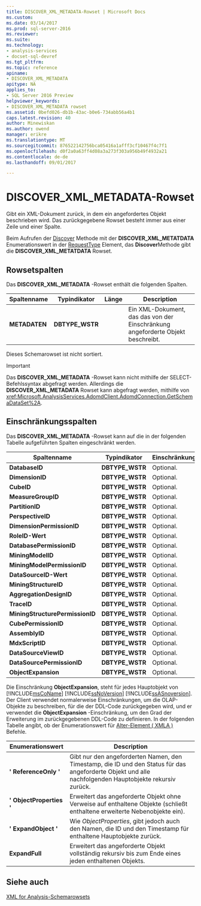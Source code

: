 ```yaml
---
title: DISCOVER_XML_METADATA-Rowset | Microsoft Docs
ms.custom: 
ms.date: 03/14/2017
ms.prod: sql-server-2016
ms.reviewer: 
ms.suite: 
ms.technology:
- analysis-services
- docset-sql-devref
ms.tgt_pltfrm: 
ms.topic: reference
apiname:
- DISCOVER_XML_METADATA
apitype: NA
applies_to:
- SQL Server 2016 Preview
helpviewer_keywords:
- DISCOVER_XML_METADATA rowset
ms.assetid: 0befd026-db1b-43ac-b0e6-734abb56a4b1
caps.latest.revision: 40
author: Minewiskan
ms.author: owend
manager: erikre
ms.translationtype: MT
ms.sourcegitcommit: 876522142756bca05416a1afff3cf10467f4c7f1
ms.openlocfilehash: d0f2a0a63ff4d08a3a273f303a956b49f4932a21
ms.contentlocale: de-de
ms.lasthandoff: 09/01/2017

---
```

# <a name="discoverxmlmetadata-rowset"></a>DISCOVER_XML_METADATA-Rowset
  Gibt ein XML-Dokument zurück, in dem ein angefordertes Objekt beschrieben wird. Das zurückgegebene Rowset besteht immer aus einer Zeile und einer Spalte.  
  
 Beim Aufrufen der [Discover](../../../analysis-services/xmla/xml-elements-methods-discover.md) Methode mit der **DISCOVER_XML_METATDATA** Enumerationswert in der [RequestType](../../../analysis-services/xmla/xml-elements-properties/requesttype-element-xmla.md) Element, das **Discover**Methode gibt die **DISCOVER_XML_METATDATA** Rowset.  
  
## <a name="rowset-columns"></a>Rowsetspalten  
 Das **DISCOVER_XML_METADATA** -Rowset enthält die folgenden Spalten.  
  
|Spaltenname|Typindikator|Länge|Description|  
|-----------------|--------------------|------------|-----------------|  
|**METADATEN**|**DBTYPE_WSTR**||Ein XML-Dokument, das das von der Einschränkung angeforderte Objekt beschreibt.|  
  
 Dieses Schemarowset ist nicht sortiert.  
  
> [!IMPORTANT]  
>  Das **DISCOVER_XML_METADATA** -Rowset kann nicht mithilfe der SELECT-Befehlssyntax abgefragt werden. Allerdings die **DISCOVER_XML_METADATA** Rowset kann abgefragt werden, mithilfe von <xref:Microsoft.AnalysisServices.AdomdClient.AdomdConnection.GetSchemaDataSet%2A>.  
  
## <a name="restriction-columns"></a>Einschränkungsspalten  
 Das **DISCOVER_XML_METADATA** -Rowset kann auf die in der folgenden Tabelle aufgeführten Spalten eingeschränkt werden.  
  
|Spaltenname|Typindikator|Einschränkungsstatus|  
|-----------------|--------------------|-----------------------|  
|**DatabaseID**|**DBTYPE_WSTR**|Optional.|  
|**DimensionID**|**DBTYPE_WSTR**|Optional.|  
|**CubeID**|**DBTYPE_WSTR**|Optional.|  
|**MeasureGroupID**|**DBTYPE_WSTR**|Optional.|  
|**PartitionID**|**DBTYPE_WSTR**|Optional.|  
|**PerspectiveID**|**DBTYPE_WSTR**|Optional.|  
|**DimensionPermissionID**|**DBTYPE_WSTR**|Optional.|  
|**RoleID-Wert**|**DBTYPE_WSTR**|Optional.|  
|**DatabasePermissionID**|**DBTYPE_WSTR**|Optional.|  
|**MiningModelID**|**DBTYPE_WSTR**|Optional.|  
|**MiningModelPermissionID**|**DBTYPE_WSTR**|Optional.|  
|**DataSourceID-Wert**|**DBTYPE_WSTR**|Optional.|  
|**MiningStructureID**|**DBTYPE_WSTR**|Optional.|  
|**AggregationDesignID**|**DBTYPE_WSTR**|Optional.|  
|**TraceID**|**DBTYPE_WSTR**|Optional.|  
|**MiningStructurePermissionID**|**DBTYPE_WSTR**|Optional.|  
|**CubePermissionID**|**DBTYPE_WSTR**|Optional.|  
|**AssemblyID**|**DBTYPE_WSTR**|Optional.|  
|**MdxScriptID**|**DBTYPE_WSTR**|Optional.|  
|**DataSourceViewID**|**DBTYPE_WSTR**|Optional.|  
|**DataSourcePermissionID**|**DBTYPE_WSTR**|Optional.|  
|**ObjectExpansion**|**DBTYPE_WSTR**|Optional.|  
  
 Die Einschränkung **ObjectExpansion**, steht für jedes Hauptobjekt von [!INCLUDE[msCoName](../../../includes/msconame-md.md)] [!INCLUDE[ssNoVersion](../../../includes/ssnoversion-md.md)] [!INCLUDE[ssASnoversion](../../../includes/ssasnoversion-md.md)]. Der Client verwendet normalerweise Einschränkungen, um die OLAP-Objekte zu beschreiben, für die der DDL-Code zurückgegeben wird, und er verwendet die **ObjectExpansion** -Einschränkung, um den Grad der Erweiterung im zurückgegebenen DDL-Code zu definieren. In der folgenden Tabelle angibt, ob der Enumerationswert für [Alter-Element &#40; XMLA &#41; ](../../../analysis-services/xmla/xml-elements-commands/alter-element-xmla.md) Befehle.  
  
|Enumerationswert|Description|  
|-----------------------|-----------------|  
|**' ReferenceOnly '**|Gibt nur den angeforderten Namen, den Timestamp, die ID und den Status für das angeforderte Objekt und alle nachfolgenden Hauptobjekte rekursiv zurück.|  
|**' ObjectProperties '**|Erweitert das angeforderte Objekt ohne Verweise auf enthaltene Objekte (schließt enthaltene erweiterte Nebenobjekte ein).|  
|**' ExpandObject '**|Wie *ObjectProperties*, gibt jedoch auch den Namen, die ID und den Timestamp für enthaltene Hauptobjekte zurück.|  
|**ExpandFull**|Erweitert das angeforderte Objekt vollständig rekursiv bis zum Ende eines jeden enthaltenen Objekts.|  
  
## <a name="see-also"></a>Siehe auch  
 [XML for Analysis-Schemarowsets](../../../analysis-services/schema-rowsets/xml/xml-for-analysis-schema-rowsets.md)  
  
  
